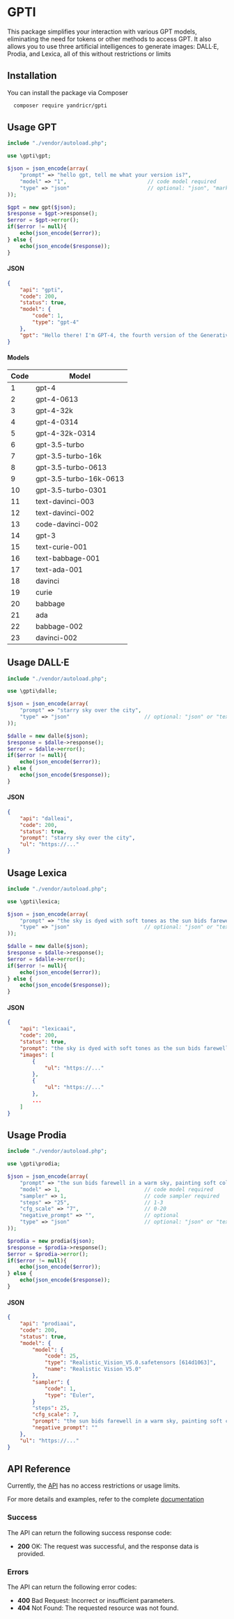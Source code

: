 
# GPTI

This package simplifies your interaction with various GPT models, eliminating the need for tokens or other methods to access GPT. It also allows you to use three artificial intelligences to generate images: DALL·E, Prodia, and Lexica, all of this without restrictions or limits


## Installation

You can install the package via Composer

```bash
  composer require yandricr/gpti
```
## Usage GPT

```php
include "./vendor/autoload.php";

use \gpti\gpt;

$json = json_encode(array(
    "prompt" => "hello gpt, tell me what your version is?",
    "model" => "1",                          // code model required
    "type" => "json"                         // optional: "json", "markdown" or "text"
));

$gpt = new gpt($json);
$response = $gpt->response();
$error = $gpt->error();
if($error != null){
    echo(json_encode($error));
} else {
    echo(json_encode($response));
}
```

#### JSON

```json
{
    "api": "gpti",
    "code": 200,
    "status": true,
    "model": {
        "code": 1,
        "type": "gpt-4"
    },
    "gpt": "Hello there! I'm GPT-4, the fourth version of the Generative Pre-trained Transformer (GPT) model. As an AI language model, I'm designed to generate human-like text based on the given inputs and previous context. I'm constantly trained on vast amounts of text data from the internet, books, and other sources to improve my understanding and generate more accurate responses. How can I assist you today?"
}
```

#### Models

| Code | Model |
|--------------|--------------|
| 1 | gpt-4 |
| 2 | gpt-4-0613 |
| 3 | gpt-4-32k |
| 4 | gpt-4-0314 |
| 5 | gpt-4-32k-0314 |
| 6 | gpt-3.5-turbo |
| 7 | gpt-3.5-turbo-16k |
| 8 | gpt-3.5-turbo-0613 |
| 9 | gpt-3.5-turbo-16k-0613 |
| 10 | gpt-3.5-turbo-0301 |
| 11 | text-davinci-003 |
| 12 | text-davinci-002 |
| 13 | code-davinci-002 |
| 14 | gpt-3 |
| 15 | text-curie-001 |
| 16 | text-babbage-001 |
| 17 | text-ada-001 |
| 18 | davinci |
| 19 | curie |
| 20 | babbage |
| 21 | ada |
| 22 | babbage-002 |
| 23 | davinci-002 |

## Usage DALL·E

```php
include "./vendor/autoload.php";

use \gpti\dalle;

$json = json_encode(array(
    "prompt" => "starry sky over the city",
    "type" => "json"                        // optional: "json" or "text"
));

$dalle = new dalle($json);
$response = $dalle->response();
$error = $dalle->error();
if($error != null){
    echo(json_encode($error));
} else {
    echo(json_encode($response));
}
```

#### JSON

```json
{
    "api": "dalleai",
    "code": 200,
    "status": true,
    "prompt": "starry sky over the city",
    "ul": "https://..."
}
```
## Usage Lexica

```php
include "./vendor/autoload.php";

use \gpti\lexica;

$json = json_encode(array(
    "prompt" => "the sky is dyed with soft tones as the sun bids farewell",
    "type" => "json"                        // optional: "json" or "text"
));

$dalle = new dalle($json);
$response = $dalle->response();
$error = $dalle->error();
if($error != null){
    echo(json_encode($error));
} else {
    echo(json_encode($response));
}
```

#### JSON

```json
{
    "api": "lexicaai",
    "code": 200,
    "status": true,
    "prompt": "the sky is dyed with soft tones as the sun bids farewell",
    "images": [
        {
            "ul": "https://..."
        },
        {
            "ul": "https://..."
        },
        ...
    ]
}
```
## Usage Prodia

```php
include "./vendor/autoload.php";

use \gpti\prodia;

$json = json_encode(array(
    "prompt" => "the sun bids farewell in a warm sky, painting soft colors as the clouds dance",
    "model" => 1,                           // code model required
    "sampler" => 1,                         // code sampler required
    "steps" => "25",                        // 1-3
    "cfg_scale" => "7",                     // 0-20
    "negative_prompt" => "",                // optional
    "type" => "json"                        // optional: "json" or "text"
));

$prodia = new prodia($json);
$response = $prodia->response();
$error = $prodia->error();
if($error != null){
    echo(json_encode($error));
} else {
    echo(json_encode($response));
}
```

#### JSON

```json
{
    "api": "prodiaai",
    "code": 200,
    "status": true,
    "model": {
        "model": {
            "code": 25,
            "type": "Realistic_Vision_V5.0.safetensors [614d1063]",
            "name": "Realistic Vision V5.0"
        },
        "sampler": {
            "code": 1,
            "type": "Euler",
        }
        "steps": 25,
        "cfg_scale": 7,
        "prompt": "the sun bids farewell in a warm sky, painting soft colors as the clouds dance",
        "negative_prompt": ""
    },
    "ul": "https://..."
}
```
## API Reference

Currently, the [API](https://lazy-blue-elk-hat.cyclic.cloud/) has no access restrictions or usage limits.

For more details and examples, refer to the complete [documentation](https://gpti.projectsrpp.repl.co/)

### Success 
The API can return the following success response code:

- **200** OK: The request was successful, and the response data is provided.

### Errors
The API can return the following error codes:

- **400** Bad Request: Incorrect or insufficient parameters.
- **404** Not Found: The requested resource was not found.
